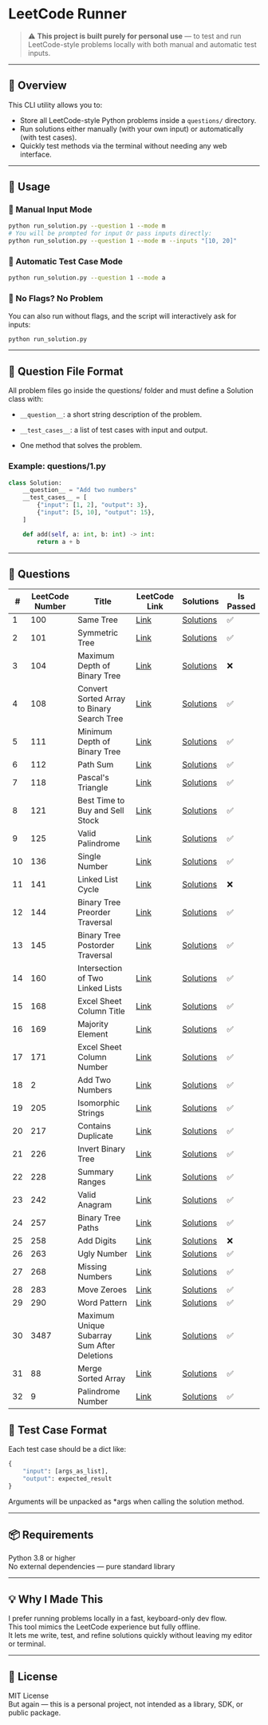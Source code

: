 # LeetCode Runner

> ⚠️ **This project is built purely for personal use** — to test and run LeetCode-style problems locally with both manual and automatic test inputs.

---

## 📌 Overview

This CLI utility allows you to:
- Store all LeetCode-style Python problems inside a `questions/` directory.
- Run solutions either manually (with your own input) or automatically (with test cases).
- Quickly test methods via the terminal without needing any web interface.

---

## 🏃 Usage

### 🔧 Manual Input Mode

```bash
python run_solution.py --question 1 --mode m
# You will be prompted for input Or pass inputs directly:
python run_solution.py --question 1 --mode m --inputs "[10, 20]"
```

### 🤖 Automatic Test Case Mode
```bash
python run_solution.py --question 1 --mode a
```

### 🧪 No Flags? No Problem
You can also run without flags, and the script will interactively ask for inputs:
```bash
python run_solution.py
```
---

## 🧠 Question File Format

All problem files go inside the questions/ folder and must define a Solution class with:

* `__question__`: a short string description of the problem.

* `__test_cases__`: a list of test cases with input and output.

* One method that solves the problem.

### Example: questions/1.py
```python
class Solution:
    __question__ = "Add two numbers"
    __test_cases__ = [
        {"input": [1, 2], "output": 3},
        {"input": [5, 10], "output": 15},
    ]

    def add(self, a: int, b: int) -> int:
        return a + b
```
---

## 📂 Questions

| # | LeetCode Number | Title | LeetCode Link | Solutions | Is Passed |
|---|-----------------|-------|---------------|-----------|-----------|
| 1 | 100 | Same Tree | [Link](https://leetcode.com/problems/same-tree) | [Solutions](questions/100.py) | ✅ |
| 2 | 101 | Symmetric Tree | [Link](https://leetcode.com/problems/symmetric-tree) | [Solutions](questions/101.py) | ✅ |
| 3 | 104 | Maximum Depth of Binary Tree | [Link](https://leetcode.com/problems/maximum-depth-of-binary-tree) | [Solutions](questions/104.py) | ❌ |
| 4 | 108 | Convert Sorted Array to Binary Search Tree | [Link](https://leetcode.com/problems/convert-sorted-array-to-binary-search-tree) | [Solutions](questions/108.py) | ✅ |
| 5 | 111 | Minimum Depth of Binary Tree | [Link](https://leetcode.com/problems/minimum-depth-of-binary-tree) | [Solutions](questions/111.py) | ✅ |
| 6 | 112 | Path Sum | [Link](https://leetcode.com/problems/path-sum) | [Solutions](questions/112.py) | ✅ |
| 7 | 118 | Pascal's Triangle | [Link](https://leetcode.com/problems/pascals-triangle) | [Solutions](questions/118.py) | ✅ |
| 8 | 121 | Best Time to Buy and Sell Stock | [Link](https://leetcode.com/problems/best-time-to-buy-and-sell-stock) | [Solutions](questions/121.py) | ✅ |
| 9 | 125 | Valid Palindrome | [Link](https://leetcode.com/problems/valid-palindrome) | [Solutions](questions/125.py) | ✅ |
| 10 | 136 | Single Number | [Link](https://leetcode.com/problems/single-number) | [Solutions](questions/136.py) | ✅ |
| 11 | 141 | Linked List Cycle | [Link](https://leetcode.com/problems/linked-list-cycle) | [Solutions](questions/141.py) | ❌ |
| 12 | 144 | Binary Tree Preorder Traversal | [Link](https://leetcode.com/problems/binary-tree-preorder-traversal) | [Solutions](questions/144.py) | ✅ |
| 13 | 145 | Binary Tree Postorder Traversal | [Link](https://leetcode.com/problems/binary-tree-postorder-traversal) | [Solutions](questions/145.py) | ✅ |
| 14 | 160 | Intersection of Two Linked Lists | [Link](https://leetcode.com/problems/intersection-of-two-linked-lists) | [Solutions](questions/160.py) | ✅ |
| 15 | 168 | Excel Sheet Column Title | [Link](https://leetcode.com/problems/excel-sheet-column-title) | [Solutions](questions/168.py) | ✅ |
| 16 | 169 | Majority Element | [Link](https://leetcode.com/problems/majority-element) | [Solutions](questions/169.py) | ✅ |
| 17 | 171 | Excel Sheet Column Number | [Link](https://leetcode.com/problems/excel-sheet-column-number) | [Solutions](questions/171.py) | ✅ |
| 18 | 2 | Add Two Numbers | [Link](https://leetcode.com/problems/add-two-numbers) | [Solutions](questions/2.py) | ✅ |
| 19 | 205 | Isomorphic Strings | [Link](https://leetcode.com/problems/isomorphic-strings) | [Solutions](questions/205.py) | ✅ |
| 20 | 217 | Contains Duplicate | [Link](https://leetcode.com/problems/contains-duplicate) | [Solutions](questions/217.py) | ✅ |
| 21 | 226 | Invert Binary Tree | [Link](https://leetcode.com/problems/invert-binary-tree) | [Solutions](questions/226.py) | ✅ |
| 22 | 228 | Summary Ranges | [Link](https://leetcode.com/problems/summary-ranges) | [Solutions](questions/228.py) | ✅ |
| 23 | 242 | Valid Anagram | [Link](https://leetcode.com/problems/valid-anagram) | [Solutions](questions/242.py) | ✅ |
| 24 | 257 | Binary Tree Paths | [Link](https://leetcode.com/problems/binary-tree-paths) | [Solutions](questions/257.py) | ✅ |
| 25 | 258 | Add Digits | [Link](https://leetcode.com/problems/add-digits) | [Solutions](questions/258.py) | ❌ |
| 26 | 263 | Ugly Number | [Link](https://leetcode.com/problems/ugly-number) | [Solutions](questions/263.py) | ✅ |
| 27 | 268 | Missing Numbers | [Link](https://leetcode.com/problems/missing-number) | [Solutions](questions/268.py) | ✅ |
| 28 | 283 | Move Zeroes | [Link](https://leetcode.com/problems/move-zeroes) | [Solutions](questions/283.py) | ✅ |
| 29 | 290 | Word Pattern | [Link](https://leetcode.com/problems/word-pattern) | [Solutions](questions/290.py) | ✅ |
| 30 | 3487 | Maximum Unique Subarray Sum After Deletions | [Link](https://leetcode.com/problems/maximum-unique-subarray-sum-after-deletion) | [Solutions](questions/3487.py) | ✅ |
| 31 | 88 | Merge Sorted Array | [Link](https://leetcode.com/problems/merge-sorted-array) | [Solutions](questions/88.py) | ✅ |
| 32 | 9 | Palindrome Number | [Link](https://leetcode.com/problems/palindrome-number) | [Solutions](questions/9.py) | ✅ |

## 🧪 Test Case Format
Each test case should be a dict like:
```python
{
    "input": [args_as_list],
    "output": expected_result
}
```
Arguments will be unpacked as *args when calling the solution method.

---
## 📦 Requirements
Python 3.8 or higher\
No external dependencies — pure standard library

---
## 💡 Why I Made This
I prefer running problems locally in a fast, keyboard-only dev flow.\
This tool mimics the LeetCode experience but fully offline.\
It lets me write, test, and refine solutions quickly without leaving my editor or terminal.

---
## 📜 License
MIT License\
But again — this is a personal project, not intended as a library, SDK, or public package.